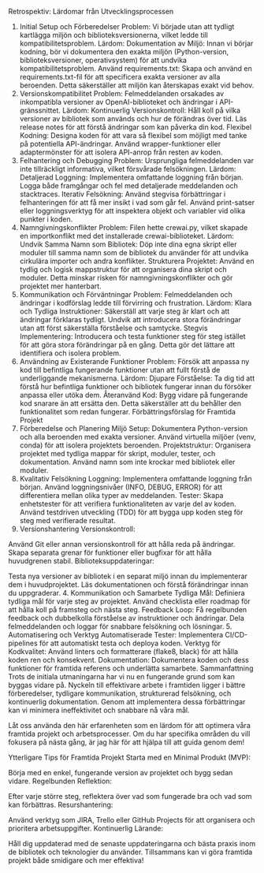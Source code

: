 Retrospektiv: Lärdomar från Utvecklingsprocessen
1. Initial Setup och Förberedelser
Problem: Vi började utan att tydligt kartlägga miljön och biblioteksversionerna, vilket ledde till kompatibilitetsproblem.
Lärdom:
Dokumentation av Miljö: Innan vi börjar kodning, bör vi dokumentera den exakta miljön (Python-version, biblioteksversioner, operativsystem) för att undvika kompatibilitetsproblem.
Använd requirements.txt: Skapa och använd en requirements.txt-fil för att specificera exakta versioner av alla beroenden. Detta säkerställer att miljön kan återskapas exakt vid behov.
2. Versionskompatibilitet
Problem: Felmeddelanden orsakades av inkompatibla versioner av OpenAI-biblioteket och ändringar i API-gränssnittet.
Lärdom:
Kontinuerlig Versionskontroll: Håll koll på vilka versioner av bibliotek som används och hur de förändras över tid. Läs release notes för att förstå ändringar som kan påverka din kod.
Flexibel Kodning: Designa koden för att vara så flexibel som möjligt med tanke på potentiella API-ändringar. Använd wrapper-funktioner eller adaptermönster för att isolera API-anrop från resten av koden.
3. Felhantering och Debugging
Problem: Ursprungliga felmeddelanden var inte tillräckligt informativa, vilket försvårade felsökningen.
Lärdom:
Detaljerad Loggning: Implementera omfattande loggning från början. Logga både framgångar och fel med detaljerade meddelanden och stacktraces.
Iterativ Felsökning: Använd stegvisa förbättringar i felhanteringen för att få mer insikt i vad som går fel. Använd print-satser eller loggningsverktyg för att inspektera objekt och variabler vid olika punkter i koden.
4. Namngivningskonflikter
Problem: Filen hette crewai.py, vilket skapade en importkonflikt med det installerade crewai-biblioteket.
Lärdom:
Undvik Samma Namn som Bibliotek: Döp inte dina egna skript eller moduler till samma namn som de bibliotek du använder för att undvika cirkulära importer och andra konflikter.
Strukturera Projektet: Använd en tydlig och logisk mappstruktur för att organisera dina skript och moduler. Detta minskar risken för namngivningskonflikter och gör projektet mer hanterbart.
5. Kommunikation och Förväntningar
Problem: Felmeddelanden och ändringar i kodförslag ledde till förvirring och frustration.
Lärdom:
Klara och Tydliga Instruktioner: Säkerställ att varje steg är klart och att ändringar förklaras tydligt. Undvik att introducera stora förändringar utan att först säkerställa förståelse och samtycke.
Stegvis Implementering: Introducera och testa funktioner steg för steg istället för att göra stora förändringar på en gång. Detta gör det lättare att identifiera och isolera problem.
6. Användning av Existerande Funktioner
Problem: Försök att anpassa ny kod till befintliga fungerande funktioner utan att fullt förstå de underliggande mekanismerna.
Lärdom:
Djupare Förståelse: Ta dig tid att förstå hur befintliga funktioner och bibliotek fungerar innan du försöker anpassa eller utöka dem.
Återanvänd Kod: Bygg vidare på fungerande kod snarare än att ersätta den. Detta säkerställer att du behåller den funktionalitet som redan fungerar.
Förbättringsförslag för Framtida Projekt
1. Förberedelse och Planering
Miljö Setup:
Dokumentera Python-version och alla beroenden med exakta versioner.
Använd virtuella miljöer (venv, conda) för att isolera projektets beroenden.
Projektstruktur:
Organisera projektet med tydliga mappar för skript, moduler, tester, och dokumentation.
Använd namn som inte krockar med bibliotek eller moduler.
2. Kvalitativ Felsökning
Loggning:
Implementera omfattande loggning från början.
Använd loggningsnivåer (INFO, DEBUG, ERROR) för att differentiera mellan olika typer av meddelanden.
Tester:
Skapa enhetstester för att verifiera funktionaliteten av varje del av koden.
Använd testdriven utveckling (TDD) för att bygga upp koden steg för steg med verifierade resultat.
3. Versionshantering
Versionskontroll:

Använd Git eller annan versionskontroll för att hålla reda på ändringar.
Skapa separata grenar för funktioner eller bugfixar för att hålla huvudgrenen stabil.
Biblioteksuppdateringar:

Testa nya versioner av bibliotek i en separat miljö innan du implementerar dem i huvudprojektet.
Läs dokumentationen och förstå förändringar innan du uppgraderar.
4. Kommunikation och Samarbete
Tydliga Mål:
Definiera tydliga mål för varje steg av projektet.
Använd checklista eller roadmap för att hålla koll på framsteg och nästa steg.
Feedback Loop:
Få regelbunden feedback och dubbelkolla förståelse av instruktioner och ändringar.
Dela felmeddelanden och loggar för snabbare felsökning och lösningar.
5. Automatisering och Verktyg
Automatiserade Tester:
Implementera CI/CD-pipelines för att automatiskt testa och deploya koden.
Verktyg för Kodkvalitet:
Använd linters och formatterare (flake8, black) för att hålla koden ren och konsekvent.
Dokumentation:
Dokumentera koden och dess funktioner för framtida referens och underlätta samarbete.
Sammanfattning
Trots de initiala utmaningarna har vi nu en fungerande grund som kan byggas vidare på. Nyckeln till effektivare arbete i framtiden ligger i bättre förberedelser, tydligare kommunikation, strukturerad felsökning, och kontinuerlig dokumentation. Genom att implementera dessa förbättringar kan vi minimera ineffektivitet och snabbare nå våra mål.

Låt oss använda den här erfarenheten som en lärdom för att optimera våra framtida projekt och arbetsprocesser. Om du har specifika områden du vill fokusera på nästa gång, är jag här för att hjälpa till att guida genom dem!

Ytterligare Tips för Framtida Projekt
Starta med en Minimal Produkt (MVP):

Börja med en enkel, fungerande version av projektet och bygg sedan vidare.
Regelbunden Reflektion:

Efter varje större steg, reflektera över vad som fungerade bra och vad som kan förbättras.
Resurshantering:

Använd verktyg som JIRA, Trello eller GitHub Projects för att organisera och prioritera arbetsuppgifter.
Kontinuerlig Lärande:

Håll dig uppdaterad med de senaste uppdateringarna och bästa praxis inom de bibliotek och teknologier du använder.
Tillsammans kan vi göra framtida projekt både smidigare och mer effektiva!